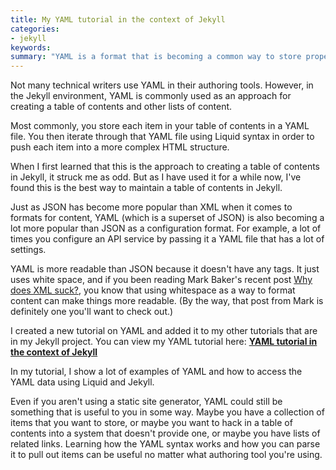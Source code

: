 ```yaml
---
title: My YAML tutorial in the context of Jekyll
categories:
- jekyll
keywords: 
summary: "YAML is a format that is becoming a common way to store properties for configuring systems. I created a new tutorial on YAML that shows how mappings and lists work, and how you can use Jekyll and Liquid to parse through the YAML content."
---
```


Not many technical writers use YAML in their authoring tools. However, in the Jekyll environment, YAML is commonly used as an approach for creating a table of contents and other lists of content.  
 
Most commonly, you store each item in your table of contents in a YAML file. You then iterate through that YAML file using Liquid syntax in order to push each item into a more complex HTML structure.

When I first learned that this is the approach to creating a table of contents in Jekyll, it struck me as odd. But as I have used it for a while now, I've found this is the best way to maintain a table of contents in Jekyll.
 
Just as JSON has become more popular than XML when it comes to formats for content, YAML (which is a superset of  JSON) is also becoming a lot more popular than JSON as a configuration format. For example, a lot of times you configure an API service by passing it a YAML file that has a lot of settings.
 
YAML is more readable than JSON because it doesn't have any tags. It just uses white space, and if you been reading Mark Baker's recent post [Why does XML suck?](http://everypageispageone.com/2016/01/28/why-does-xml-suck/), you know that using whitespace as a way to format content can make things more readable. (By the way, that post from Mark is definitely one you'll want to check out.)
 
I created a new tutorial on YAML and added it to my other tutorials that are in my Jekyll project. You can view  my YAML tutorial here: **[YAML tutorial in the context of Jekyll](http://idratherbewriting.com/documentation-theme-jekyll/mydoc/mydoc_yaml_tutorial.html)**
 
In my tutorial, I show a lot of examples of YAML and how to access the YAML data using Liquid and Jekyll.
  
Even if you aren't using a static site generator, YAML could still be something that is useful to you in some way. Maybe you have a collection of items that you want to store, or maybe you want to hack in a table of contents into a system that doesn't provide one, or maybe you have lists of related links. Learning how the YAML syntax works and how you can parse it to pull out items can be useful no matter what authoring tool you're using.